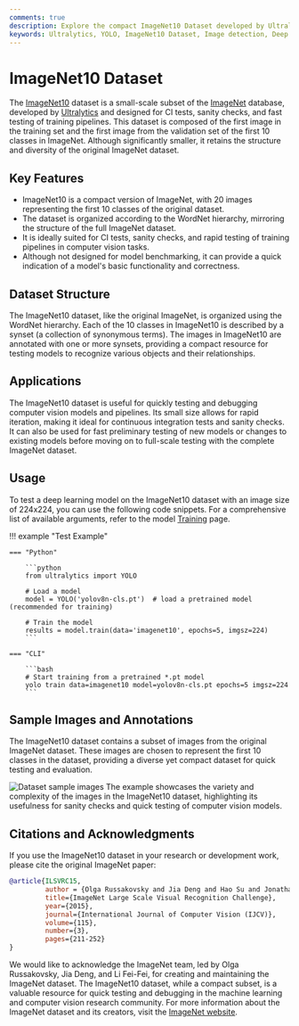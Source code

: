 ```yaml
---
comments: true
description: Explore the compact ImageNet10 Dataset developed by Ultralytics. Ideal for fast testing of computer vision training pipelines and CV model sanity checks.
keywords: Ultralytics, YOLO, ImageNet10 Dataset, Image detection, Deep Learning, ImageNet, AI model testing, Computer vision, Machine learning
---
```


# ImageNet10 Dataset

The [ImageNet10](https://github.com/ultralytics/yolov5/releases/download/v1.0/imagenet10.zip) dataset is a small-scale subset of the [ImageNet](https://www.image-net.org/) database, developed by [Ultralytics](https://ultralytics.com) and designed for CI tests, sanity checks, and fast testing of training pipelines. This dataset is composed of the first image in the training set and the first image from the validation set of the first 10 classes in ImageNet. Although significantly smaller, it retains the structure and diversity of the original ImageNet dataset.

## Key Features

- ImageNet10 is a compact version of ImageNet, with 20 images representing the first 10 classes of the original dataset.
- The dataset is organized according to the WordNet hierarchy, mirroring the structure of the full ImageNet dataset.
- It is ideally suited for CI tests, sanity checks, and rapid testing of training pipelines in computer vision tasks.
- Although not designed for model benchmarking, it can provide a quick indication of a model's basic functionality and correctness.

## Dataset Structure

The ImageNet10 dataset, like the original ImageNet, is organized using the WordNet hierarchy. Each of the 10 classes in ImageNet10 is described by a synset (a collection of synonymous terms). The images in ImageNet10 are annotated with one or more synsets, providing a compact resource for testing models to recognize various objects and their relationships.

## Applications

The ImageNet10 dataset is useful for quickly testing and debugging computer vision models and pipelines. Its small size allows for rapid iteration, making it ideal for continuous integration tests and sanity checks. It can also be used for fast preliminary testing of new models or changes to existing models before moving on to full-scale testing with the complete ImageNet dataset.

## Usage

To test a deep learning model on the ImageNet10 dataset with an image size of 224x224, you can use the following code snippets. For a comprehensive list of available arguments, refer to the model [Training](../../modes/train.md) page.

!!! example "Test Example"

    === "Python"

        ```python
        from ultralytics import YOLO

        # Load a model
        model = YOLO('yolov8n-cls.pt')  # load a pretrained model (recommended for training)

        # Train the model
        results = model.train(data='imagenet10', epochs=5, imgsz=224)
        ```

    === "CLI"

        ```bash
        # Start training from a pretrained *.pt model
        yolo train data=imagenet10 model=yolov8n-cls.pt epochs=5 imgsz=224
        ```

## Sample Images and Annotations

The ImageNet10 dataset contains a subset of images from the original ImageNet dataset. These images are chosen to represent the first 10 classes in the dataset, providing a diverse yet compact dataset for quick testing and evaluation.

![Dataset sample images](https://user-images.githubusercontent.com/26833433/239689723-16f9b4a7-becc-4deb-b875-d3e5c28eb03b.png)
The example showcases the variety and complexity of the images in the ImageNet10 dataset, highlighting its usefulness for sanity checks and quick testing of computer vision models.

## Citations and Acknowledgments

If you use the ImageNet10 dataset in your research or development work, please cite the original ImageNet paper:

```bibtex
@article{ILSVRC15,
         author = {Olga Russakovsky and Jia Deng and Hao Su and Jonathan Krause and Sanjeev Satheesh and Sean Ma and Zhiheng Huang and Andrej Karpathy and Aditya Khosla and Michael Bernstein and Alexander C. Berg and Li Fei-Fei},
         title={ImageNet Large Scale Visual Recognition Challenge},
         year={2015},
         journal={International Journal of Computer Vision (IJCV)},
         volume={115},
         number={3},
         pages={211-252}
}
```

We would like to acknowledge the ImageNet team, led by Olga Russakovsky, Jia Deng, and Li Fei-Fei, for creating and maintaining the ImageNet dataset. The ImageNet10 dataset, while a compact subset, is a valuable resource for quick testing and debugging in the machine learning and computer vision research community. For more information about the ImageNet dataset and its creators, visit the [ImageNet website](https://www.image-net.org/).
